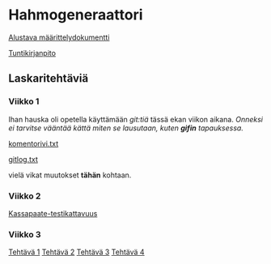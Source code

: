 # Hahmogeneraattori

[Alustava määrittelydokumentti](https://github.com/Fumblessi/ot-harjoitustyo/blob/master/dokumentointi/maarittelydokumentti.md)

[Tuntikirjanpito](https://github.com/Fumblessi/ot-harjoitustyo/blob/master/dokumentointi/tyoaikakirjanpito.md)

## Laskaritehtäviä

### Viikko 1

Ihan hauska oli opetella käyttämään *git:tiä* tässä ekan viikon aikana. *Onneksi ei tarvitse vääntää kättä miten se lausutaan, kuten **gifin** tapauksessa.*

[komentorivi.txt](https://github.com/Fumblessi/ot-harjoitustyo/blob/master/laskarit/viikko1/komentorivi.txt)

[gitlog.txt](https://github.com/Fumblessi/ot-harjoitustyo/blob/master/laskarit/viikko1/gitlog.txt)

vielä vikat muutokset **tähän** kohtaan.

### Viikko 2

[Kassapaate-testikattavuus](https://github.com/Fumblessi/ot-harjoitustyo/blob/master/laskarit/viikko2/kassapaate_testikattavuus.png)

### Viikko 3
[Tehtävä 1](https://github.com/Fumblessi/ot-harjoitustyo/blob/master/laskarit/viikko3/luokkakaavio1.png)
[Tehtävä 2](https://github.com/Fumblessi/ot-harjoitustyo/blob/master/laskarit/viikko3/luokkakaavio2.png)
[Tehtävä 3](https://github.com/Fumblessi/ot-harjoitustyo/blob/master/laskarit/viikko3/sekvenssikaavio1.png)
[Tehtävä 4](https://github.com/Fumblessi/ot-harjoitustyo/blob/master/laskarit/viikko3/sekvenssikaavio2.png)
